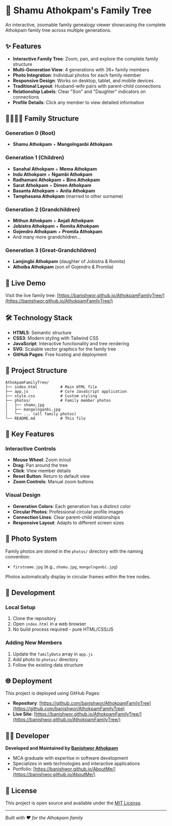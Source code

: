 # 🌳 Shamu Athokpam's Family Tree

An interactive, zoomable family genealogy viewer showcasing the complete Athokpam family tree across multiple generations.

## ✨ Features

- **Interactive Family Tree**: Zoom, pan, and explore the complete family structure
- **Multi-Generation View**: 4 generations with 36+ family members
- **Photo Integration**: Individual photos for each family member
- **Responsive Design**: Works on desktop, tablet, and mobile devices
- **Traditional Layout**: Husband-wife pairs with parent-child connections
- **Relationship Labels**: Clear "Son" and "Daughter" indicators on connections
- **Profile Details**: Click any member to view detailed information

## 👨‍👩‍👧‍👦 Family Structure

### Generation 0 (Root)
- **Shamu Athokpam** + **Mangolnganbi Athokpam**

### Generation 1 (Children)
- **Sanahal Athokpam** + **Mema Athokpam**
- **Indu Athokpam** + **Ngambi Athokpam**
- **Radhamani Athokpam** + **Bino Athokpam**
- **Sarat Athokpam** + **Dimen Athokpam**
- **Basanta Athokpam** + **Anita Athokpam**
- **Tamphasana Athokpam** (married to other surname)

### Generation 2 (Grandchildren)
- **Mithun Athokpam** + **Anjali Athokpam**
- **Jobistra Athokpam** + **Romita Athokpam**
- **Gojendro Athokpam** + **Promila Athokpam**
- And many more grandchildren...

### Generation 3 (Great-Grandchildren)
- **Lamjingbi Athokpam** (daughter of Jobistra & Romita)
- **Athoiba Athokpam** (son of Gojendro & Promila)

## 🚀 Live Demo

Visit the live family tree: [https://banishwor.github.io/AthokpamFamilyTree/](https://banishwor.github.io/AthokpamFamilyTree/)

## 🛠️ Technology Stack

- **HTML5**: Semantic structure
- **CSS3**: Modern styling with Tailwind CSS
- **JavaScript**: Interactive functionality and tree rendering
- **SVG**: Scalable vector graphics for the family tree
- **GitHub Pages**: Free hosting and deployment

## 📁 Project Structure

```
AthokpamFamilyTree/
├── index.html          # Main HTML file
├── app.js              # Core JavaScript application
├── style.css           # Custom styling
├── photos/             # Family member photos
│   ├── shamu.jpg
│   ├── mangolnganbi.jpg
│   └── ... (all family photos)
└── README.md           # This file
```

## 🎯 Key Features

### Interactive Controls
- **Mouse Wheel**: Zoom in/out
- **Drag**: Pan around the tree
- **Click**: View member details
- **Reset Button**: Return to default view
- **Zoom Controls**: Manual zoom buttons

### Visual Design
- **Generation Colors**: Each generation has a distinct color
- **Circular Photos**: Professional circular profile images
- **Connection Lines**: Clear parent-child relationships
- **Responsive Layout**: Adapts to different screen sizes

## 📸 Photo System

Family photos are stored in the `photos/` directory with the naming convention:
- `firstname.jpg` (e.g., `shamu.jpg`, `mangolnganbi.jpg`)

Photos automatically display in circular frames within the tree nodes.

## 🔧 Development

### Local Setup
1. Clone the repository
2. Open `index.html` in a web browser
3. No build process required - pure HTML/CSS/JS

### Adding New Members
1. Update the `familyData` array in `app.js`
2. Add photo to `photos/` directory
3. Follow the existing data structure

## 🌐 Deployment

This project is deployed using GitHub Pages:
- **Repository**: [https://github.com/banishwor/AthokpamFamilyTree](https://github.com/banishwor/AthokpamFamilyTree)
- **Live Site**: [https://banishwor.github.io/AthokpamFamilyTree/](https://banishwor.github.io/AthokpamFamilyTree/)

## 👨‍💻 Developer

**Developed and Maintained by [Banishwor Athokpam](https://banishwor.github.io/AboutMe/)**

- MCA graduate with expertise in software development
- Specializes in web technologies and interactive applications
- Portfolio: [https://banishwor.github.io/AboutMe/](https://banishwor.github.io/AboutMe/)

## 📄 License

This project is open source and available under the [MIT License](LICENSE).

---

*Built with ❤️ for the Athokpam family*
